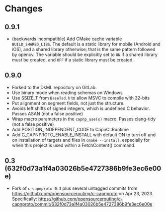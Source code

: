 # Changes

## 0.9.1

- (backwards incompatible) Add CMake cache variable `BUILD_SHARED_LIBS`.
  The default is a static library for mobile (Android and iOS), and a
  shared library otherwise; that is the same pattern followed by opencv.
  The variable should be explicitly set to `ON` if a shared library must
  be created, and `OFF` if a static library must be created.

## 0.9.0

- Forked to the DkML repository on GitLab.
- Use binary mode when reading schemas on Windows
- Use SSIZE_T from `BaseTsd.h` to allow MSVC to compile with 32-bits
- Put alignment on segment fields, not just the structure.
- Avoids left shifts of signed integers, which is undefined C behavior. Passes
  ASAN (not a false positive)
- Wrap macro parameters in the `capnp_use(x)` macro. Passes clang-tidy (not
  a false positive)
- Add POSITION_INDEPENDENT_CODE to CapnC::Runtime
- Add C_CAPNPROTO_ENABLE_INSTALL with default ON to turn off and on
  installation of targets and files in `cmake --install`, especially for when
  this project is used within a FetchContent() command.

## 0.3 (632f0d73a1f4a03026b5e4727386b9fe3ec6e00e)

- Fork of `c-capnproto-0.3` plus several untagged commits from https://github.com/opensourcerouting/c-capnproto on Apr 23, 2023. Specifically: https://github.com/opensourcerouting/c-capnproto/commit/632f0d73a1f4a03026b5e4727386b9fe3ec6e00e
